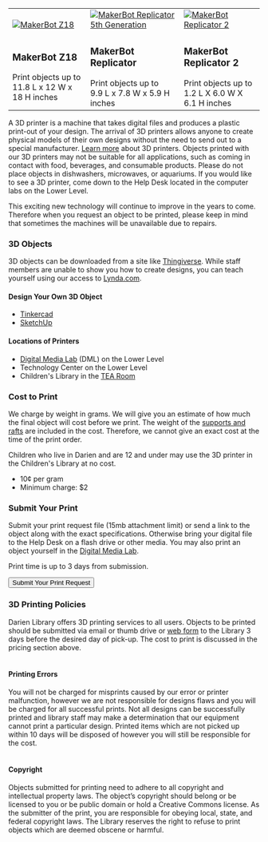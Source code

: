 <div class="table-responsive">
  <table class="table">
   <tbody>
      <tr>
         <td style="vertical-align:bottom">
            <a href="http://store.makerbot.com/replicator-z18"><img class="img-responsive" alt="MakerBot Z18" title="MakerBot Z18 Credit: MakerBot®" src="/uploads/equipment/makerbot_z18.gif" /></a>
         </td>
         <td style="vertical-align:bottom">
            <a href="http://store.makerbot.com/replicator"><img class="img-responsive" alt="MakerBot Replicator 5th Generation" title="MakerBot Replicator 5th Generation Credit: MakerBot®" src="/uploads/equipment/makerbot_replicator.gif" /></a>
         </td>
         <td style="vertical-align:bottom">
            <a href="https://store.makerbot.com/replicator2.html"><img class="img-responsive" alt="MakerBot Replicator 2" src="/uploads/equipment/makerbot_replicator_2.gif" /></a>
         </td>
      </tr>
      <tr>
         <td>
            <h3>MakerBot Z18</h3>
         Print objects up to
         <br />
         11.8 L x 12 W x 18 H inches
         </td>
         <td>
            <h3>MakerBot Replicator</h3>
         Print objects up to
         <br /> 
         9.9 L x 7.8 W x 5.9 H inches
      </td>
      <td>
            <h3>MakerBot Replicator 2</h3>
         Print objects up to
         <br /> 
         1.2 L X 6.0 W X 6.1 H inches
      </td>
      </tr>
   </tbody>
  </table>
</div>

<div class="margin-bottom-20"></div>

A 3D printer is a machine that takes digital files and produces a plastic print-out of your design. The arrival of 3D printers allows anyone to create physical models of their own designs without the need to send out to a special manufacturer. [Learn more](http://www.3dprinter.net/reference/what-is-3d-printing "Learn more about 3D Printers") about 3D printers. Objects printed with our 3D printers may not be suitable for all applications, such as coming in contact with food, beverages, and consumable products. Please do not place objects in dishwashers, microwaves, or aquariums. If you would like to see a 3D printer, come down to the Help Desk located in the computer labs on the Lower Level.

This exciting new technology will continue to improve in the years to come. Therefore when you request an object to be printed, please keep in mind that sometimes the machines will be unavailable due to repairs.

<div class="margin-bottom-30"></div>

<div class="row">

<div class="col-md-4">

### 3D Objects

3D objects can be downloaded from a site like [Thingiverse](http://thingiverse.com "Thingiverse"). While staff members are unable to show you how to create designs, you can teach yourself using our access to [Lynda.com](https://www.lynda.com/portal/sip?org=darienlibrary.org "Lynda.com").

#### Design Your Own 3D Object

* [Tinkercad](http://tinkercad.com/ "Tinkercad")
* [SketchUp](http://www.sketchup.com/ "Sketch")


#### Locations of Printers

* [Digital Media Lab](/dml "Digital Media Lab") (DML) on the Lower Level
* Technology Center on the Lower Level
* Children's Library in the [TEA Room](/tearoom "TEA Room") 
</div>

<div class="col-md-4">

### Cost to Print

We charge by weight in grams. We will give you an estimate of how much the final object will cost before we print. The weight of the [supports and rafts](https://www.simplify3d.com/support/tutorials/rafts-skirts-and-brims/ "Supports and rafts") are included in the cost. Therefore, we cannot give an exact cost at the time of the print order. 

Children who live in Darien and are 12 and under may use the 3D printer in the Children's Library at no cost.

* 10¢ per gram
* Minimum charge: $2

</div>
<div class="col-md-4">

### Submit Your Print

Submit your print request file (15mb attachment limit) or send a link to the object along with the exact specifications. Otherwise bring your digital file to the Help Desk on a flash drive or other media. You may also print an object yourself in the [Digital Media Lab](/dml "Digital Media Lab").

Print time is up to 3 days from submission.

<div class="margin-bottom-20"></div>

<a href="/3D-print-request"><button class="btn-u btn-u-lg btn-u-dark-blue btn-block" type="button">Submit Your Print Request</button></a>
</div>
</div>
<div class="margin-bottom-30"></div>

### 3D Printing Policies
Darien Library offers 3D printing services to all users. Objects to be printed should be submitted via email or thumb drive or [web form](/3D-print-request "Web form") to the Library 3 days before the desired day of pick-up. The cost to print is discussed in the pricing section above.
<br />
<br />

#### Printing Errors    
You will not be charged for misprints caused by our error or printer malfunction, however we are not responsible for designs flaws and you will be charged for all successful prints. Not all designs can be successfully printed and library staff may make a determination that our equipment cannot print a particular design. Printed items which are not picked up within 10 days will be disposed of however you will still be responsible for the cost.
<br />
<br />

#### Copyright    
Objects submitted for printing need to adhere to all copyright and intellectual property laws. The object’s copyright should belong or be licensed to you or be public domain or hold a Creative Commons license. As the submitter of the print, you are responsible for obeying local, state, and federal copyright laws. The Library reserves the right to refuse to print objects which are deemed obscene or harmful.

<div class="margin-bottom-20"></div>